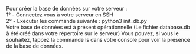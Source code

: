 Pour créer la base de données sur votre serveur :  
1° - Connectez vous à votre serveur en SSH  
2° - Executer les commande suivante : python3 init_db.py  
Votre base de données est à présent opérationnelle (Le fichier database.db à été créé dans votre répertoire sur le serveur)
Vous pouvez, si vous le souhaitez, tappez la commande ls dans votre console pour voir la présence de la base de données.


